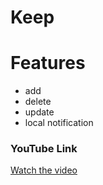 # Keep

# Features
* add
* delete
* update
* local notification 

### YouTube Link

[Watch the video](https://youtu.be/Dd3VoTYjDIo)

